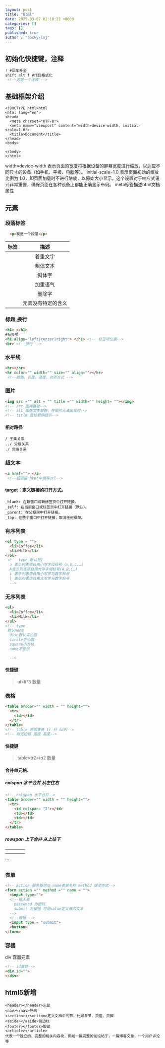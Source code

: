 ```yaml
---
layout: post
title: "html"
date: 2025-03-07 02:10:22 +0000
categories: []
tags: []
published: true
author : "rocky-lxj"
---
```

## 初始化快捷键，注释
``` html
! #回车补全
shift alt f #代码格式化
 <!--这是一个注释 -->
```
## 基础框架介绍
```
<!DOCTYPE html>html
<html lang="en">
<head>
  <meta charset="UTF-8">
  <meta name="viewport" content="width=device-width, initial-scale=1.0">
  <title>Document</title>
</head>
<body>
  
</body>
</html>
```
width=device-width 表示页面的宽度将根据设备的屏幕宽度进行缩放，以适应不同尺寸的设备（如手机、平板、电脑等）。
initial-scale=1.0 表示页面初始的缩放比例为 1.0，即页面加载时不进行缩放，以原始大小显示。这个设置对于响应式设计非常重要，确保页面在各种设备上都能正确显示布局。
meta标签描述html文档属性


## 元素

### 段落标签
```html
  <p>我是一个段落</p>
```
| 标签 | 描述 | 
| :---: | :---: | 
| <em> | 着重文字 | 
| <b> | 粗体文本 | 
| <i> | 斜体字 | 
| <strong> | 加重语气 | 
| <del> | 删除字 | 
| <span> | 元素没有特定的含义 | 
### 标题,换行
```html
<h1> </h1> 
#标签项
<h1 align="left|center|right"> </h1> <!-- 标签项位置-->
<br> <!--换行 -->
```

### 水平线
```html
<hr></hr>
<hr color="" width="" size="" align=""></hr>
 <!--颜色、长度、高度、对齐方式 -->
```

### 图片
```html
<img src ="" alt = "" title ="" width="" height= ""></img>
<!-- src 图片路径-->
<!-- alt 图像文本替换，在图片无法出现时-->
<!-- title 鼠标悬停提示-->
```
#### 相对路径
```
/ 子集关系
../ 父级关系
./ 同级关系
```


### 超文本
```html
<a href=""> </a>
 <!--超链接 href中填写url-->
```
#### target：定义链接的打开方式。
```
_blank: 在新窗口或新标签页中打开链接。
_self: 在当前窗口或标签页中打开链接（默认）。
_parent: 在父框架中打开链接。
_top: 在整个窗口中打开链接，取消任何框架。
```
### 有序列表
```html
<ol type = "">
  <li>Coffee</li>
  <li>Milk</li>
</ol>
 <!-- type 默认是1 
  a 表示列表项目用小写字母标号（a,b,c.…)
  A表示列表项目用大写字母标号(A,B,C…)
  i 表示列表项目用小写罗马数字标号
  | 表示列表项目用大写罗马数字标号
  -->
```


### 无序列表
```html
<ul>
  <li>Coffee</li>
  <li>Milk</li>
</ul>
<!-- type 
 默认none
  disc默认实心圆
  circle空心圆
  square小方块
  none不显示

  -->
```
#### 快捷键
> ul>li*3 数量

### 表格
```html
<table broder="" width = "" height="">
  <tr>
    <td></td>
  </tr>
</table>
<!-- table 声明表格 tr 行 td列-->
<!-- 有无边框 宽度 高度-->
```
#### 快捷键
> table>tr*2>td*2 数量
#### 合并单元格.
##### colspan 水平合并 从左往右
```html
<!-- colspan 水平合并-->
<table broder="" width = "" height="">
  <tr>
    <td colspan= "2"></td>
    <td></td>
    <td></td>
  </tr>
</table>
```
##### rowspan 上下合并 从上往下
<!-- colspan 水平合并-->
<table broder="" width = "" height="">
  <tr>
    <td rowspan= "2"></td>
    <td></td>
    <td></td>
    <td></td>
  </tr>
  <tr>
    <td></td>
    <td></td>
    <td></td>
  </tr>
</table>
```

### 表单
```html
<!-- action 服务器地址 name表单名称 method 提交方式-->
<form action ="" method ="" name = "">
  <input type=""> 
  <!--输入框 
    password 为密码
    submit 为按钮 可用value定义框内文本
  -->
  <!--按钮 -->
  <input type = "submit">
  <button>
</form>
```

### 容器
div 容器元素
```html
<!-- id属性-->
<div id="">
</div>
```

## html5新增
```
<header></header>头部
<nav></nav>导航
<section></section>定义文档中的节，比如章节、页眉、页脚
<aside></aside>侧边栏
<footer></footer>脚部
<article></article>
代表一个独立的、完整的相关内容块，例如一篇完整的论坛帖子，一篇博客文章，一个用户评论等

```
